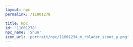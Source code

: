 ```yaml
---
layout: npc
permalink: /11001278

title: Npc
id: '11001278'
npc_name: 'Shun'
icon_url: 'portrait/npc/11001234_m_rblader_scout_p.png'
---
```

